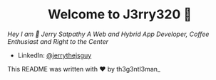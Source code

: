 <h1 align="center">Welcome to J3rry320 👋</h1>

<em align="center">
Hey I am 👤 Jerry Satpathy A Web and Hybrid App Developer, Coffee Enthusiast and Right to the Center 
</em>





* LinkedIn: [@jerrythejsguy](https://linkedin.com/in/jerrythejsguy)

This README was written with ❤️  by th3g3ntl3man_
